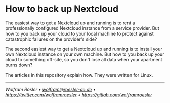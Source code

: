 # How to back up Nextcloud

The easiest way to get a Nextcloud up and running is to rent a professionally configured Nextcloud instance from a service provider. But how to you back up your cloud to your local machine to protect against catastrophic failures on the provider's side?

The second easiest way to get a Nextcloud up and running is to install your own Nextcloud instance on your own machine. But how to you back up your cloud to something off-site, so you don't lose all data when your apartment burns down?

The articles in this repository explain how. They were written for Linux.

---
*Wolfram Rösler • wolfram@roesler-ac.de • https://twitter.com/wolframroesler • https://gitlab.com/wolframroesler*
